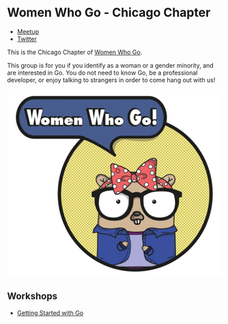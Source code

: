 # Women Who Go - Chicago Chapter

* [Meetup](https://www.meetup.com/Women-Who-Go-Chicago/)
* [Twitter](https://twitter.com/womenwhogo_chi)

This is the Chicago Chapter of [Women Who Go](http://www.womenwhogo.org).

This group is for you if you identify as a woman or a gender minority,
and are interested in Go. You do not need to know Go, be a professional developer,
or enjoy talking to strangers in order to come hang out with us!

![Rosie the Riveter Gopher](images/womenwhogo-riveter.jpg)

## Workshops

* [Getting Started with Go](workshops/getting-started/)

